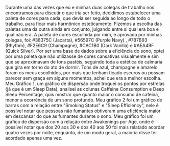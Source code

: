 Durante uma das vezes que eu e minhas duas colegas de trabalho nos encontramos para discutir o que iria ser feito, decidimos estabelecer uma paleta de cores para cada, que devia ser seguida ao longo de todo o trabalho, para ficar mais harmônico esteticamente. Fizemos a escolha das paletas uma da outra ainda em conjunto, julgando entre si qual era boa e qual não era. A paleta de cores escolhida por mim, e aprovada por minhas colegas, foi: #38375C (Jacarta), #56597C (Purple Navy) , #787B93 (Rhythm), #F2E6C9 (Champagne), #CAC1B0 (Dark Vanilla) e #AEA49F (Quick Silver). 
Por ser uma base de dados sobre a eficiência do sono, optei por uma paleta que não utilizasse de cores 
cansativas visualmente e sim que se aproximavam de tons pastéis, seguindo toda a estética de calmaria que gira em torno do ato de dormir.
Tons de azul, champagne e amarelo foram os meus escolhidos, por mais que tenham ficado escuros ou possam parecer sem graça em
alguns momentos, achei que era a melhor escolha. 
Meu Gráfico 1, um gráfico de dispersão onde troquei os pontos por estrelas (já que é um Sleep Data), analisei as colunas Caffeine Consumption e Deep Sleep Percentage, quis mostrar que quanto maior o consumo de cafeína, menor a ocorrência de um sono profundo. Meu gráfico 2 foi um gráfico de barras com a relação entre "Smoking Status" e "Sleep Efficiency", nele é possível notar que pessoas não fumantes obtiveram uma eficiência maior em descansar do que as fumantes durante o sono. Meu gráfico foi um gráfico de dispersão com a relação entre Awakenings por Age, onde é possível notar que dos 20 aos 30 e dos 40 aos 50 foi mais relatado acordar quatro vezes por noite, enquanto, de um modo geral, a maioria disse ter acordado apenas uma vez.
